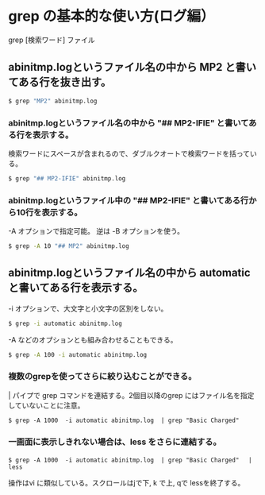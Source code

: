 # grep の基本的な使い方(ログ編）

grep [検索ワード] ファイル

## abinitmp.logというファイル名の中から MP2 と書いてある行を抜き出す。
```bash
$ grep "MP2" abinitmp.log
```

### abinitmp.logというファイル名の中から "## MP2-IFIE" と書いてある行を表示する。
検索ワードにスペースが含まれるので、ダブルクオートで検索ワードを括っている。

```bash
$ grep "## MP2-IFIE" abinitmp.log
```

### abinitmp.logというファイル中の "## MP2-IFIE" と書いてある行から10行を表示する。
-A オプションで指定可能。
逆は -B オプションを使う。
```bash
$ grep -A 10 "## MP2" abinitmp.log
```

## abinitmp.logというファイル名の中から automatic と書いてある行を表示する。
-i オプションで、大文字と小文字の区別をしない。

```bash
$ grep -i automatic abinitmp.log
```

-A などのオプションとも組み合わせることもできる。

```bash
$ grep -A 100 -i automatic abinitmp.log
```

### 複数のgrepを使ってさらに絞り込むことができる。
| パイプで grep コマンドを連結する。2個目以降のgrep にはファイル名を指定していないことに注意。

```
$ grep -A 1000  -i automatic abinitmp.log  | grep "Basic Charged"
```

### 一画面に表示しきれない場合は、less をさらに連結する。

```
$ grep -A 1000  -i automatic abinitmp.log  | grep "Basic Charged"　 | less
```

操作はvi に類似している。スクロールはjで下, k で上, qで lessを終了する。
